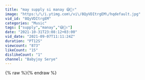 ```yaml
---
title: "may supply si manay 😅🤣✌️"
image: "https:\/\/i.ytimg.com\/vi\/8QyVDItrgEM\/hqdefault.jpg"
vid_id: "8QyVDItrgEM"
categories: "Music"
tags: ["supply","manay","😅🤣✌️"]
date: "2021-10-31T23:08:12+03:00"
vid_date: "2021-09-07T11:11:24Z"
duration: "PT12S"
viewcount: "873"
likeCount: "15"
dislikeCount: "1"
channel: "Babyjoy Serye"
---
```

{% raw %}{% endraw %}
